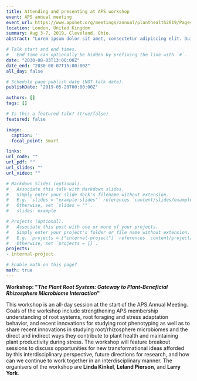 ```yaml
---
title: Attending and presenting at APS workshop
event: APS annual meeting
event_url: https://www.apsnet.org/meetings/annual/planthealth2019/Pages/default.aspx
location: London, United Kingdom
summary: Aug 3-7, 2019, Cleveland, Ohio.
abstract: "Lorem ipsum dolor sit amet, consectetur adipiscing elit. Duis posuere tellusac convallis placerat. Proin tincidunt magna sed ex sollicitudin condimentum. Sed ac faucibus dolor, scelerisque sollicitudin nisi. Cras purus urna, suscipit quis sapien eu, pulvinar tempor diam."

# Talk start and end times.
#   End time can optionally be hidden by prefixing the line with `#`.
date: "2030-08-03T13:00:00Z"
date_end: "2030-08-07T15:00:00Z"
all_day: false

# Schedule page publish date (NOT talk date).
publishDate: "2019-05-20T00:00:00Z"

authors: []
tags: []

# Is this a featured talk? (true/false)
featured: false

image:
  caption: ''
  focal_point: Smart

links:
url_code: ""
url_pdf: ""
url_slides: ""
url_video: ""

# Markdown Slides (optional).
#   Associate this talk with Markdown slides.
#   Simply enter your slide deck's filename without extension.
#   E.g. `slides = "example-slides"` references `content/slides/example-slides.md`.
#   Otherwise, set `slides = ""`.
#   slides: example

# Projects (optional).
#   Associate this post with one or more of your projects.
#   Simply enter your project's folder or file name without extension.
#   E.g. `projects = ["internal-project"]` references `content/project/deep-learning/index.md`.
#   Otherwise, set `projects = []`.
projects:
- internal-project

# Enable math on this page?
math: true
---
```


__Workshop: "_The Plant Root System: Gateway to Plant-Beneficial Rhizosphere Microbiome Interaction_"__

This workshop is an all-day session at the start of the APS Annual Meeting. Goals of the workshop include strengthening APS membership understanding of root systems, root foraging and stress adaptation behavior, and recent innovations for studying root phenotyping as well as to share recent innovations in studying root/rhizosphere microbiomes and the direct and indirect ways they contribute to plant health and maintaining plant productivity during stress. The workshop will feature breakout sessions to discuss opportunities for new transformational ideas afforded by this interdisciplinary perspective, future directions for research, and how can we continue to work together in an interdisciplinary manner. The organisers of the workshop are __Linda Kinkel__, __Leland Pierson__, and __Larry York__.
